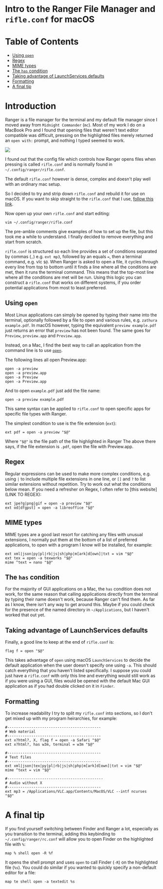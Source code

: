 # Intro to the Ranger File Manager and `rifle.conf` for macOS

# Table of Contents
- [Using `open`](#using-open)
- [Regex](#regex)
- [MIME types](#mime-types)
- [The `has` condition](#the-has-condition)
- [Taking advantage of LaunchServices defaults](#taking-advantage-of-launchservices-defaults)
- [Formatting](#formatting)
- [A final tip](#a-final-tip)

# Introduction

Ranger is a file manager for the terminal and my default file manager since I moved away from `Midnight Commander` (`mc`). Most of my work I do on a MacBook Pro and I found that opening files that weren't text editor compatible was difficult, pressing <Enter> on the highlighted files merely returned an `open with:` prompt, and nothing I typed seemed to work.

![](img/ranger_scrot.png)

I found out that the config file which controls how Ranger opens files when pressing <Enter> is called `rifle.conf` and is normally found in `~/.config/ranger/rifle.conf`.

The default `rifle.conf` however is dense, complex and doesn't play well with an ordinary mac setup.

So I decided to try and strip down `rifle.conf` and rebuild it for use on macOS. If you want to skip straight to the `rifle.conf` that I use, [follow this link](files/rifle.conf).

Now open up your own `rifle.conf` and start editing:

```shell-script
vim ~/.config/ranger/rifle.conf
```

The pre-amble comments give examples of how to set up the file, but this took me a while to understand. I finally decided to remove everything and start from scratch.

`rifle.conf` is structured so each line provides a set of conditions separated by commas (`,`) e.g. `ext mp3`, followed by an equals `=`, then a terminal command, e.g. vlc `$@`. When Ranger is asked to open a file, it cycles through every line from top to bottom until it finds a line where all the conditions are met, then it runs the terminal command. This means that the top-most line where all the conditions are met will be run. Using this logic you can construct a `rifle.conf` that works on different systems, if you order potential applications from most to least preferred.

## Using `open`

Most Linux applications can simply be opened by typing their name into the terminal, optionally followed by a file to open and various rules, e.g. `zathura example.pdf`. In macOS however, typing the equivalent `preview example.pdf` just returns an error that `preview` has not been found. The same goes for `Preview`, `preview.app` and `Preview.app`.

Instead, on a Mac, I find the best way to call an application from the command line is to use [`open`](https://developer.apple.com/legacy/library/documentation/Darwin/Reference/ManPages/man1/open.1.html).

The following lines all open Preview.app:

```shell-script
open -a preview
open -a preview.app
open -a Preview
open -a Preview.app
```

And to open `example.pdf` just add the file name:

```shell-script
open -a preview example.pdf
```

This same syntax can be applied to `rifle.conf` to open specific apps for specific file types with Ranger.

The simplest condition to use is the file extension (`ext`):

```shell-script
ext pdf = open -a preview "$@"
```

Where `"$@"` is the file path of the file highlighted in Ranger The above there says, if the file extension is `.pdf`, open the file with Preview.app.

## Regex

Regular expressions can be used to make more complex conditions, e.g. using `|` to include multiple file extensions in one line, or `[]` and `?` to list similar extensions without repetition. Try to work out what the conditions below mean. If you need a refresher on Regex, I often refer to [this website](LINK TO REGEX):

```shell-script
ext jpe?g|png|gif = open -a preview "$@"
ext od[dfgpst] = open -a libreoffice "$@"
```

## MIME types

MIME types are a good last resort for catching any files with unusual extensions, I normally put them at the bottom of a list of preferred applications, to open with a program I know will be installed, for example:

```shell-script
ext xml|json|py|pl|rb|js|sh|php|m[ark]d[own]|txt = vim "$@" 
ext tex = open -a texworks "$@"
mime ^text = nano "$@"
```

## The `has` condition

For the majority of GUI applications on a Mac, the `has` condition does not work, for the same reason that calling applications directly from the terminal by typing their name doesn't work, because Ranger can't find them. As far as I know, there isn't any way to get around this. Maybe if you could check for the presence of the named directory in `~/Applications`, but I haven't worked that out yet.

## Taking advantage of LaunchServices defaults

Finally, a good line to keep at the end of `rifle.conf` is:

```shell-script
flag f = open "$@"
```

This takes advantage of `open` using macOS `LaunchServices` to decide the default application when the user doesn't specify one using `-a`. This should catch everything that you haven't listed specifically. I suppose you could just have a `rifle.conf` with only this line and everything would still work as if you were using a GUI, files would be opened with the default Mac GUI application as if you had double clicked on it in `Finder`.

## Formatting

To increase readability I try to split my `rifle.conf` into sections, so I don't get mixed up with my program heirarchies, for example:

```shell-script
#-------------------------------------------
# Web material
#-------------------------------------------
ext x?html?, X, flag f = open -a Safari "$@"
ext x?html?, has w3m, terminal = w3m "$@"

#-------------------------------------------
# Text files
#-------------------------------------------
ext xml|json|tex|py|pl|rb|js|sh|php|m[ark]d[own]|txt = vim "$@"
mime ^text = vim "$@"

#--------------------------------------------
# Audio without X
#-------------------------------------------
ext mp3 = /Applications/VLC.app/Contents/MacOS/VLC --intf ncurses  "$@"
```

# A final tip

If you find yourself switching between Finder and Ranger a lot, especially as you transition to the terminal, adding this keybinding to `~/.config/ranger/rc.conf` will allow you to open Finder on the highlighted file with `%`:

```shell-script
map % shell open -R %f
```

It opens the shell prompt and uses `open` to call Finder (`-R`) on the highlighted file (`%s`). You could do similar if you wanted to quickly specify a non-default editor for a file:

```shell-script
map te shell open -a textedit %s
```






